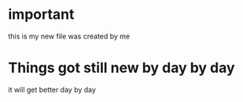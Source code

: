 # important

this is my new file was created by me
# Things got still new by day by day

it will get better day by day